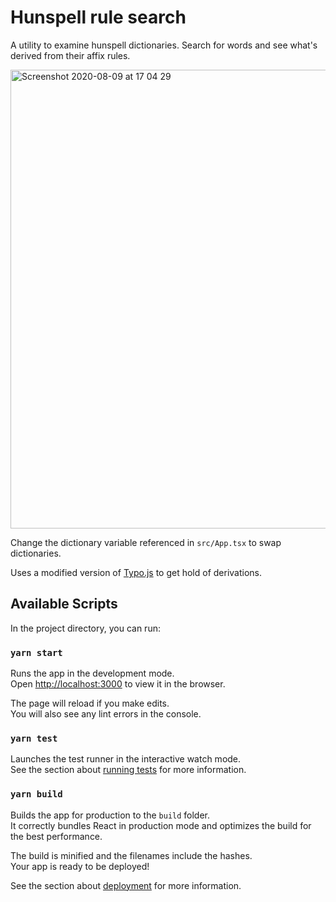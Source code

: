 # Hunspell rule search

A utility to examine hunspell dictionaries. Search for words and see what's derived from their affix rules.

<img width="734" alt="Screenshot 2020-08-09 at 17 04 29" src="https://user-images.githubusercontent.com/7767575/89738721-b66dd680-da72-11ea-9d0f-60165ce29c7f.png">

Change the dictionary variable referenced in `src/App.tsx` to swap dictionaries.

Uses a modified version of [Typo.js](https://github.com/jonathonherbert/Typo.js) to get hold of derivations.

## Available Scripts

In the project directory, you can run:

### `yarn start`

Runs the app in the development mode.<br />
Open [http://localhost:3000](http://localhost:3000) to view it in the browser.

The page will reload if you make edits.<br />
You will also see any lint errors in the console.

### `yarn test`

Launches the test runner in the interactive watch mode.<br />
See the section about [running tests](https://facebook.github.io/create-react-app/docs/running-tests) for more information.

### `yarn build`

Builds the app for production to the `build` folder.<br />
It correctly bundles React in production mode and optimizes the build for the best performance.

The build is minified and the filenames include the hashes.<br />
Your app is ready to be deployed!

See the section about [deployment](https://facebook.github.io/create-react-app/docs/deployment) for more information.
